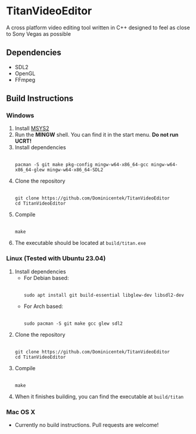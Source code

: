 # TitanVideoEditor
A cross platform video editing tool written in C++ designed to feel as close to Sony Vegas as possible 

## Dependencies
* SDL2
* OpenGL
* FFmpeg

## Build Instructions
### Windows
1. Install [MSYS2](https://github.com/msys2/msys2-installer/releases/download/2023-07-18/msys2-x86_64-20230718.exe)
2. Run the **MINGW** shell. You can find it in the start menu. **Do not run UCRT!**
3. Install dependencies<br><br>
   ```
   pacman -S git make pkg-config mingw-w64-x86_64-gcc mingw-w64-x86_64-glew mingw-w64-x86_64-SDL2
   ```
4. Clone the repository<br><br>
   ```
   git clone https://github.com/Dominicentek/TitanVideoEditor
   cd TitanVideoEditor
   ```
5. Compile<br><br>
   ```
   make
   ```
6. The executable should be located at `build/titan.exe`
### Linux (Tested with Ubuntu 23.04)
1. Install dependencies
   * For Debian based:<br><br>
     ```
     sudo apt install git build-essential libglew-dev libsdl2-dev
     ```
   * For Arch based:<br><br>
     ```
     sudo pacman -S git make gcc glew sdl2
     ```
2. Clone the repository<br><br>
   ```
   git clone https://github.com/Dominicentek/TitanVideoEditor
   cd TitanVideoEditor
   ```
3. Compile<br><br>
   ```
   make
   ```
4. When it finishes building, you can find the executable at `build/titan`
### Mac OS X
* Currently no build instructions. Pull requests are welcome!
